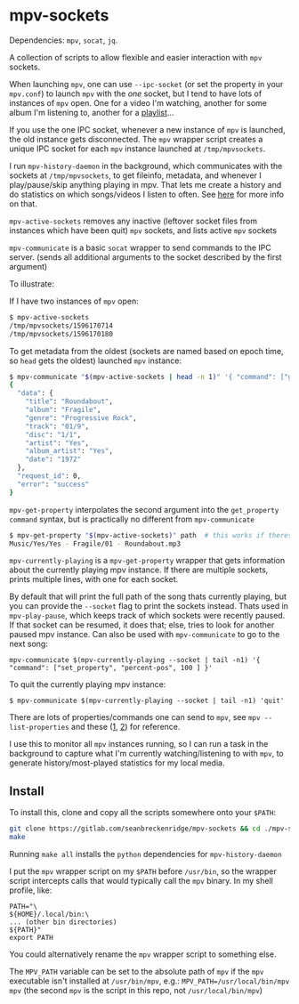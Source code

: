 # mpv-sockets

Dependencies: `mpv`, `socat`, `jq`.

A collection of scripts to allow flexible and easier interaction with `mpv` sockets.

When launching `mpv`, one can use `--ipc-socket` (or set the property in your `mpv.conf`) to launch `mpv` with the *one* socket, but I tend to have lots of instances of `mpv` open. One for a video I'm watching, another for some album I'm listening to, another for a [playlist](https://github.com/seanbreckenridge/plaintext-playlist)...

If you use the one IPC socket, whenever a new instance of `mpv` is launched, the old instance gets disconnected. The `mpv` wrapper script creates a unique IPC socket for each `mpv` instance launched at `/tmp/mpvsockets`.

I run `mpv-history-daemon` in the background, which communicates with the sockets at `/tmp/mpvsockets`, to get fileinfo, metadata, and whenever I play/pause/skip anything playing in mpv. That lets me create a history and do statistics on which songs/videos I listen to often. See [here](./DAEMON.md) for more info on that.


`mpv-active-sockets` removes any inactive (leftover socket files from instances which have been quit) `mpv` sockets, and lists active `mpv` sockets

`mpv-communicate` is a basic `socat` wrapper to send commands to the IPC server. (sends all additional arguments to the socket described by the first argument)

To illustrate:

If I have two instances of `mpv` open:

```bash
$ mpv-active-sockets
/tmp/mpvsockets/1596170714
/tmp/mpvsockets/1596170180
```

To get metadata from the oldest (sockets are named based on epoch time, so `head` gets the oldest) launched `mpv` instance:

```bash
$ mpv-communicate "$(mpv-active-sockets | head -n 1)" '{ "command": ["get_property", "metadata"] }' | jq
{
  "data": {
    "title": "Roundabout",
    "album": "Fragile",
    "genre": "Progressive Rock",
    "track": "01/9",
    "disc": "1/1",
    "artist": "Yes",
    "album_artist": "Yes",
    "date": "1972"
  },
  "request_id": 0,
  "error": "success"
}
```

`mpv-get-property` interpolates the second argument into the `get_property` `command` syntax, but is practically no different from `mpv-communicate`

```bash
$ mpv-get-property "$(mpv-active-sockets)" path  # this works if theres only one instance of mpv active
Music/Yes/Yes - Fragile/01 - Roundabout.mp3
```

`mpv-currently-playing` is a `mpv-get-property` wrapper that gets information about the currently playing mpv instance. If there are multiple sockets, prints multiple lines, with one for each socket.

By default that will print the full path of the song thats currently playing, but you can provide the `--socket` flag to print the sockets instead. Thats used in `mpv-play-pause`, which keeps track of which sockets were recently paused. If that socket can be resumed, it does that; else, tries to look for another paused mpv instance. Can also be used with `mpv-communicate` to go to the next song:

`mpv-communicate $(mpv-currently-playing --socket | tail -n1) '{ "command": ["set_property", "percent-pos", 100 ] }'`

To quit the currently playing mpv instance:

`$ mpv-communicate $(mpv-currently-playing --socket | tail -n1) 'quit'`

There are lots of properties/commands one can send to `mpv`, see `mpv --list-properties` and these ([1](https://stackoverflow.com/q/35013075/9348376), [2](https://stackoverflow.com/q/62582594/9348376)) for reference.

I use this to monitor all `mpv` instances running, so I can run a task in the background to capture what I'm currently watching/listening to with `mpv`, to generate history/most-played statistics for my local media.

## Install

To install this, clone and copy all the scripts somewhere onto your `$PATH`:

```bash
git clone https://gitlab.com/seanbreckenridge/mpv-sockets && cd ./mpv-sockets
make
```

Running `make all` installs the `python` dependencies for `mpv-history-daemon`

I put the `mpv` wrapper script on my `$PATH` before `/usr/bin`, so the wrapper script intercepts calls that would typically call the `mpv` binary. In my shell profile, like:

```
PATH="\
${HOME}/.local/bin:\
... (other bin directories)
${PATH}"
export PATH
```

You could alternatively rename the `mpv` wrapper script to something else.

The `MPV_PATH` variable can be set to the absolute path of `mpv` if the `mpv` executable isn't installed at `/usr/bin/mpv`,  e.g.: `MPV_PATH=/usr/local/bin/mpv mpv` (the second `mpv` is the script in this repo, not `/usr/local/bin/mpv`)

